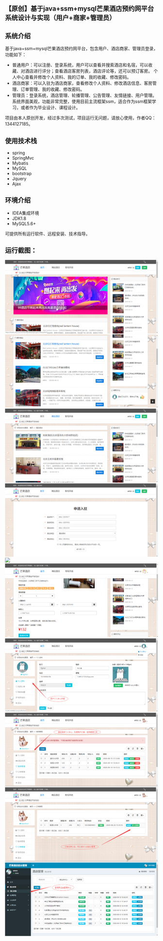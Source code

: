 ## 【原创】基于java+ssm+mysql芒果酒店预约网平台系统设计与实现（用户+商家+管理员）

## 系统介绍

基于java+ssm+mysql芒果酒店预约网平台，包含用户、酒店商家、管理员登录，功能如下：
- 普通用户：可以注册、登录系统，用户可以查看并搜索酒店和名宿，可以收藏、对酒店进行评分；查看酒店客房列表，酒店评论等，还可以预订客房。
个人中心查看并修改个人资料、我的订单、我的收藏、修改密码。
- 酒店商家：可以入驻为酒店商家，查看修改个人资料、修改酒店信息、客房管理、订单管理、我的收藏、修改密码。
- 管理员：登录系统，酒店管理、轮播管理、公告管理、友情链接、用户管理。
系统界面美观，功能非常完整，使用目前主流框架ssm，适合作为ssm框架学习，或者作为毕业设计、课程设计。

项目由本人原创开发，经过多次测试，项目运行无问题，请放心使用，作者QQ：1344127185。

## 使用技术栈

- spring
- SpringMvc
- Mybatis
- MySQL
- bootstrap
- Jquery
- Ajax

## 环境介绍

- IDEA集成环境
- JDK1.8
- MySQL5.6+

可提供所有运行软件、远程安装、技术指导。

## 运行截图：
![](https://github.com/itcoderyhl/ihotel/blob/main/images/1.png)
![](https://github.com/itcoderyhl/ihotel/blob/main/images/2.png)
![](https://github.com/itcoderyhl/ihotel/blob/main/images/3.png)
![](https://github.com/itcoderyhl/ihotel/blob/main/images/4.png)
![](https://github.com/itcoderyhl/ihotel/blob/main/images/5.png)
![](https://github.com/itcoderyhl/ihotel/blob/main/images/6.png)
![](https://github.com/itcoderyhl/ihotel/blob/main/images/7.png)
![](https://github.com/itcoderyhl/ihotel/blob/main/images/8.png)
![](https://github.com/itcoderyhl/ihotel/blob/main/images/9.png)
![](https://github.com/itcoderyhl/ihotel/blob/main/images/10.png)


